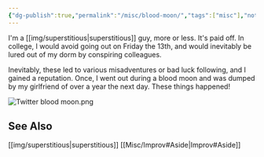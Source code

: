 ```yaml
---
{"dg-publish":true,"permalink":"/misc/blood-moon/","tags":["misc"],"noteIcon":1}
---
```



I'm a [[img/superstitious\|superstitious]] guy, more or less. It's paid off. In college, I would avoid going out on Friday the 13th, and would inevitably be lured out of my dorm by conspiring colleagues. 

Inevitably, these led to various misadventures or bad luck following, and I gained a reputation. Once, I went out during a blood moon and was dumped by my girlfriend of over a year the next day. These things happened!

![Twitter blood moon.png](/img/user/Twitter%20blood%20moon.png)

## See Also
[[img/superstitious\|superstitious]]
[[Misc/Improv#Aside\|Improv#Aside]]